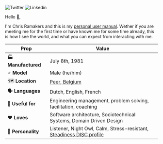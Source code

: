 ![Twitter](https://img.shields.io/badge/-chrisramakers-informational?logo=twitter&logoColor=white&style=for-the-badge) ![Linkedin](https://img.shields.io/badge/-chrisramakers-informational?logo=linkedin&style=for-the-badge)

Hello 👋,

I'm Chris Ramakers and this is my [personal user manual](https://www.theunconventionalroute.com/personal-user-manual/). Wether if you are meeting me for the first time or have known me for some time already, this is how I see the world, and what you can expect from interacting with me.

| Prop | Value |
| --- | --- |
| 🏭 **Manufactured** | July 8th, 1981 |
| ♂️ **Model** | Male (he/him) |
| 🗺️ **Location** | [Peer, Belgium](https://goo.gl/maps/sB6S6FnjPmCP1iby8) |
| 🗣️ **Languages** | Dutch, English, French |
| 👐 **Useful for** | Engineering management, problem solving, facilitation, coaching |
| ❤️ **Loves** | Software architecture, Sociotechnical Systems, Domain Driven Design |
| 🧔 **Personality** | Listener, Night Owl, Calm, Stress-resistant, [Steadiness DISC profile](https://www.discprofile.com/what-is-disc/disc-styles/steadiness) |
